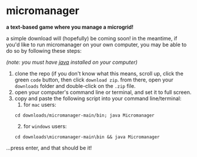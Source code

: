 # micromanager

**a text-based game where you manage a microgrid!**

a simple download will (hopefully) be coming soon! in the meantime, if you'd like to run micromanager on your own computer, you may be able to do so by following these steps:

_(note: you must have [java](https://www.java.com/en/download/help/download_options.html) installed on your computer)_

1. clone the repo (if you don't know what this means, scroll up, click the green `code` button, then click `download zip`. from there, open your `downloads` folder and double-click on the `.zip` file.
2. open your computer's command line or terminal, and set it to full screen.
3. copy and paste the following script into your command line/terminal:
   1. for `mac` users:
   ```
   cd downloads/micromanager-main/bin; java Micromanager
   ```
   2. for `windows` users:
   ```
   cd downloads\micromanager-main\bin && java Micromanager
   ```

...press enter, and that should be it!
